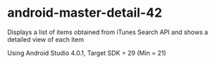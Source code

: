 # android-master-detail-42
Displays a list of items obtained from iTunes Search API and shows a detailed view of each item

Using Android Studio 4.0.1, Target SDK = 29 (Min = 21)
